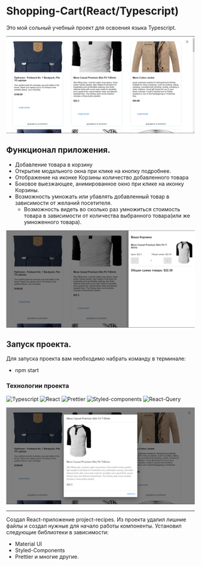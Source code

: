 # **Shopping-Cart(React/Typescript)**

Это мой сольный учебный проект для освоения языка Typescript.


![img_1.png](files/2021-11-04_14-30-37.png)

## **Функционал приложения.**

- Добавление товара в корзину <br>
- Открытие модального окна при клике на кнопку подробнее.<br>
- Отображение на иконке Корзины количество добавленного товара <br>
- Боковое выезжающее, анимированное окно при клике на иконку Корзины.  <br>
- Возможность умножать или убавлять добавленный товар в зависимости от желаний посетителя.  <br>
  - Возможность видеть во сколько раз умножиться стоимость товара в зависимости
  от количества выбранного товара(или же умноженного товара).  <br>

![img_2.png](files/2021-11-04_14-30-55.png)


## **Запуск проекта.**

Для запуска проекта вам необходимо набрать команду в терминале: <br>

- npm start



### **Технологии проекта**
![Typescript](https://img.shields.io/badge/-Typescript-blue)
![React](https://img.shields.io/badge/-React-blue)
![Prettier](https://img.shields.io/badge/-Prettier-black)
![Styled-components](https://img.shields.io/badge/-Styled-Components-black)
![React-Query](https://img.shields.io/badge/-React-Query-black)




![img_3.png](files/2021-11-04_14-34-51.png)




_______________________________________________________________________________

Создал React-приложение project-recipes.
Из проекта удалил лишние файлы и создал нужные для начало работы компоненты.
Установил следующие библиотеки в зависимости:
- Material UI
- Styled-Components
- Prettier
 и многие другие.


